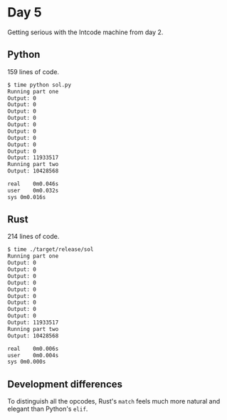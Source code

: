 # Day 5

Getting serious with the Intcode machine from day 2.

## Python

159 lines of code.

```bash
$ time python sol.py
Running part one
Output: 0
Output: 0
Output: 0
Output: 0
Output: 0
Output: 0
Output: 0
Output: 0
Output: 0
Output: 11933517
Running part two
Output: 10428568

real	0m0.046s
user	0m0.032s
sys	0m0.016s
```



## Rust

214 lines of code.

```bash
$ time ./target/release/sol
Running part one
Output: 0
Output: 0
Output: 0
Output: 0
Output: 0
Output: 0
Output: 0
Output: 0
Output: 0
Output: 11933517
Running part two
Output: 10428568

real	0m0.006s
user	0m0.004s
sys	0m0.000s
```



## Development differences

To distinguish all the opcodes, Rust's `match` feels much more natural and elegant than Python's `elif`.
